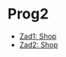# Prog2

- [Zad1: Shop](https://github.com/MASSHUU12/prog2/tree/main/zad1/zad1)
- [Zad2: Shop](https://github.com/MASSHUU12/prog2/tree/main/zad2/zad2)
